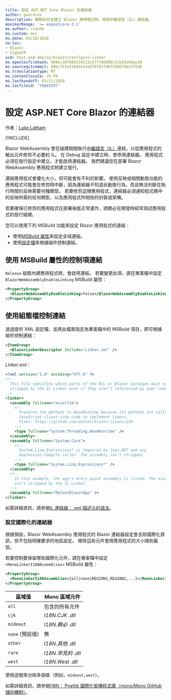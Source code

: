 ```yaml
---
title: 設定 ASP.NET Core Blazor 的連結器
author: guardrex
description: 瞭解如何在建立 Blazor 應用程式時，控制中繼語言（IL）連結器。
monikerRange: '>= aspnetcore-3.1'
ms.author: riande
ms.custom: mvc
ms.date: 03/10/2020
no-loc:
- Blazor
- SignalR
uid: host-and-deploy/blazor/configure-linker
ms.openlocfilehash: b08ec26fb8d139223c57774600bc3cb19a56ac49
ms.sourcegitcommit: 98bcf5fe210931e3eb70f82fd675d8679b33f5d6
ms.translationtype: MT
ms.contentlocale: zh-TW
ms.lasthandoff: 03/11/2020
ms.locfileid: "79083297"
---
```

# <a name="configure-the-linker-for-aspnet-core-blazor"></a>設定 ASP.NET Core Blazor 的連結器

作者：[Luke Latham](https://github.com/guardrex)

[!INCLUDE[](~/includes/blazorwasm-preview-notice.md)]

Blazor WebAssembly 會在組建期間執行[中繼語言（IL）](/dotnet/standard/managed-code#intermediate-language--execution)連結，以從應用程式的輸出元件修剪不必要的 IL。 在 Debug 設定中建立時，會停用連結器。 應用程式必須在發行設定中建立，才能啟用連結器。 我們建議您在部署 Blazor WebAssembly 應用程式時建立發行。 

連結應用程式會優化大小，但可能會有不利的影響。 使用反映或相關動態功能的應用程式可能會在修剪時中斷，因為連結器不知道此動態行為，而且無法判斷在執行時間的反映需要何種類型。 若要修剪這類應用程式，連結器必須通知程式碼中的反映所需的任何類型，以及應用程式所相依的封裝或架構。 

若要確保已修剪的應用程式在部署後能正常運作，請務必在開發時經常測試應用程式的發行組建。

您可以使用下列 MSBuild 功能來設定 Blazor 應用程式的連結：

* 使用[MSBuild 屬性](#control-linking-with-an-msbuild-property)來設定全域連結。
* 使用[設定檔](#control-linking-with-a-configuration-file)來根據組件控制連結。

## <a name="control-linking-with-an-msbuild-property"></a>使用 MSBuild 屬性的控制項連結

`Release` 組態內建應用程式時，會啟用連結。 若要變更此項，請在專案檔中設定 `BlazorWebAssemblyEnableLinking` MSBuild 屬性：

```xml
<PropertyGroup>
  <BlazorWebAssemblyEnableLinking>false</BlazorWebAssemblyEnableLinking>
</PropertyGroup>
```

## <a name="control-linking-with-a-configuration-file"></a>使用組態檔控制連結

透過提供 XML 設定檔，並將此檔案指定為專案檔中的 MSBuild 項目，即可根據組件控制連結：

```xml
<ItemGroup>
  <BlazorLinkerDescriptor Include="Linker.xml" />
</ItemGroup>
```

*Linker.xml*：

```xml
<?xml version="1.0" encoding="UTF-8" ?>
<!--
  This file specifies which parts of the BCL or Blazor packages must not be
  stripped by the IL Linker even if they aren't referenced by user code.
-->
<linker>
  <assembly fullname="mscorlib">
    <!--
      Preserve the methods in WasmRuntime because its methods are called by 
      JavaScript client-side code to implement timers.
      Fixes: https://github.com/dotnet/blazor/issues/239
    -->
    <type fullname="System.Threading.WasmRuntime" />
  </assembly>
  <assembly fullname="System.Core">
    <!--
      System.Linq.Expressions* is required by Json.NET and any 
      expression.Compile caller. The assembly isn't stripped.
    -->
    <type fullname="System.Linq.Expressions*" />
  </assembly>
  <!--
    In this example, the app's entry point assembly is listed. The assembly
    isn't stripped by the IL Linker.
  -->
  <assembly fullname="MyCoolBlazorApp" />
</linker>
```

如需詳細資訊，請參閱[IL 連結器： xml 描述元的語法](https://github.com/mono/linker/blob/master/src/linker/README.md#syntax-of-xml-descriptor)。

### <a name="configure-the-linker-for-internationalization"></a>設定國際化的連結器

根據預設，Blazor WebAssembly 應用程式的 Blazor 連結器設定會去除國際化資訊，但不包括明確要求的地區設定。 移除這些元件會將應用程式的大小降到最低。

若要控制要保留哪些國際化元件，請在專案檔中設定 `<MonoLinkerI18NAssemblies>` MSBuild 屬性：

```xml
<PropertyGroup>
  <MonoLinkerI18NAssemblies>{all|none|REGION1,REGION2,...}</MonoLinkerI18NAssemblies>
</PropertyGroup>
```

| 區域值     | Mono 區域元件    |
| ---------------- | ----------------------- |
| `all`            | 包含的所有元件 |
| `cjk`            | *I18N.CJK .dll*          |
| `mideast`        | *I18N.務必 .dll*      |
| `none` (預設值) | 無                    |
| `other`          | *I18N.其他 .dll*        |
| `rare`           | *I18N.罕見的 .dll*         |
| `west`           | *I18N.West .dll*         |

使用逗號來分隔多個值（例如，`mideast,west`）。

如需詳細資訊，請參閱[I18N： Pnetlib 國際化架構程式庫（mono/Mono GitHub 儲存機制）](https://github.com/mono/mono/tree/master/mcs/class/I18N)。
